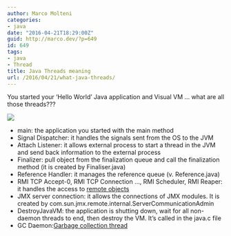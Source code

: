 ```yaml
---
author: Marco Molteni
categories:
- java
date: "2016-04-21T18:29:00Z"
guid: http://marco.dev/?p=649
id: 649
tags:
- java
- Thread
title: Java Threads meaning
url: /2016/04/21/what-java-threads/
---
```

You started your ‘Hello World’ Java application and Visual VM … what are all those threads???

<img src="/assets/img/wp-content/uploads/2016/04/1461248796_thumb.png" align="middle" class="aligncenter" data-recalc-dims="1" />

  * main: the application you started with the main method
  * Signal Dispatcher: it handles the signals sent from the OS to the JVM
  * Attach Listener: it allows external process to start a thread in the JVM and send back information to the external process
  * Finalizer: pull object from the finalization queue and call the finalization method (it is created by Finaliser.java)
  * Reference Handler: it manages the reference queue (v. Reference.java)
  * RMI TCP Accept-0, RMI TCP Connection …,&nbsp;RMI Scheduler, RMI Reaper: it handles the access to <a href="https://docs.oracle.com/javase/8/docs/technotes/guides/rmi/hello/hello-world.html" target="_blank">remote objects</a>
  * JMX server connection: it allows the connections of JMX modules. It is created by com.sun.jmx.remote.internal.ServerCommunicationAdmin
  * DestroyJavaVM: the application is shutting down, wait for all non-daemon threads to end, then destroy the VM. It’s called in the java.c file
  * GC Daemon:<a href="http://www.docjar.com/html/api/sun/misc/GC.java.html" target="_blank">Garbage collection thread</a>